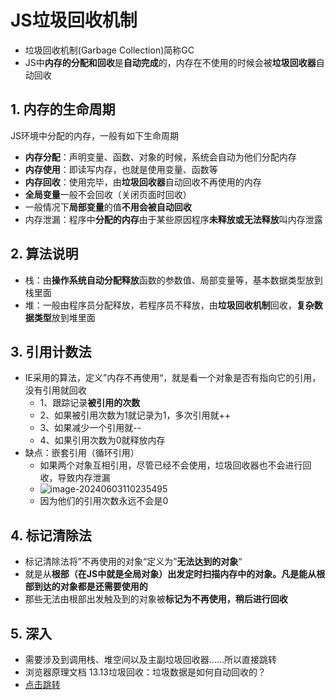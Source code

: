 # JS垃圾回收机制

- 垃圾回收机制(Garbage Collection)简称GC
- JS中**内存的分配和回收**是**自动完成**的，内存在不使用的时候会被**垃圾回收器**自动回收

## 1. 内存的生命周期

JS环境中分配的内存，一般有如下生命周期

- **内存分配**：声明变量、函数、对象的时候，系统会自动为他们分配内存
- **内存使用**：即读写内存，也就是使用变量、函数等
- **内存回收**：使用完毕，由**垃圾回收器**自动回收不再使用的内存
- **全局变量**一般不会回收（关闭页面时回收）
- 一般情况下**局部变量**的值**不用会被自动回收**
- 内存泄漏：程序中**分配的内存**由于某些原因程序**未释放或无法释放**叫内存泄露

## 2. 算法说明

- 栈：由**操作系统自动分配释放**函数的参数值、局部变量等，基本数据类型放到栈里面
- 堆：一般由程序员分配释放，若程序员不释放，由**垃圾回收机制**回收，**复杂数据类型**放到堆里面

## 3. 引用计数法

- IE采用的算法，定义”内存不再使用“，就是看一个对象是否有指向它的引用，没有引用就回收
  - 1、跟踪记录**被引用的次数**
  - 2、如果被引用次数为1就记录为1，多次引用就++
  - 3、如果减少一个引用就--
  - 4、如果引用次数为0就释放内存
- 缺点：嵌套引用（循环引用）
  - 如果两个对象互相引用，尽管已经不会使用，垃圾回收器也不会进行回收，导致内存泄漏
  - ![image-20240603110235495](前端.assets/image-20240603110235495-17173837568701.png)
  - 因为他们的引用次数永远不会是0 

## 4. 标记清除法

- 标记清除法将”不再使用的对象“定义为”**无法达到的对象**“
- 就是从**根部（在JS中就是全局对象）**出发定时扫描内存中的对象。凡是**能从根部到达的对象都是还需要使用的**
- 那些无法由根部出发触及到的对象被**标记为不再使用，稍后进行回收**

## 5. 深入
- 需要涉及到调用栈、堆空间以及主副垃圾回收器……所以直接跳转
- 浏览器原理文档  13.13垃圾回收：垃圾数据是如何自动回收的？
- [点击跳转](https://juejin.cn/post/7138038723958030350?searchId=2025041715562648D304953AB3A0EAB0FF)
<GiscusComment />